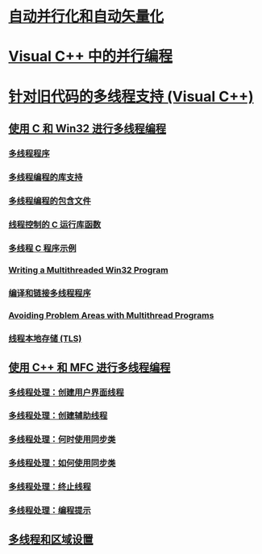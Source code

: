 # [自动并行化和自动矢量化](auto-parallelization-and-auto-vectorization.md)
# [Visual C++ 中的并行编程](parallel-programming-in-visual-cpp.md)
# [针对旧代码的多线程支持 (Visual C++)](multithreading-support-for-older-code-visual-cpp.md)
## [使用 C 和 Win32 进行多线程编程](multithreading-with-c-and-win32.md)
### [多线程程序](multithread-programs.md)
### [多线程编程的库支持](library-support-for-multithreading.md)
### [多线程编程的包含文件](include-files-for-multithreading.md)
### [线程控制的 C 运行库函数](c-run-time-library-functions-for-thread-control.md)
### [多线程 C 程序示例](sample-multithread-c-program.md)
### [Writing a Multithreaded Win32 Program](TocOutOfQuery)
### [编译和链接多线程程序](compiling-and-linking-multithread-programs.md)
### [Avoiding Problem Areas with Multithread Programs](TocOutOfQuery)
### [线程本地存储 (TLS)](thread-local-storage-tls.md)
## [使用 C++ 和 MFC 进行多线程编程](multithreading-with-cpp-and-mfc.md)
### [多线程处理：创建用户界面线程](multithreading-creating-user-interface-threads.md)
### [多线程处理：创建辅助线程](multithreading-creating-worker-threads.md)
### [多线程处理：何时使用同步类](multithreading-when-to-use-the-synchronization-classes.md)
### [多线程处理：如何使用同步类](multithreading-how-to-use-the-synchronization-classes.md)
### [多线程处理：终止线程](multithreading-terminating-threads.md)
### [多线程处理：编程提示](multithreading-programming-tips.md)
## [多线程和区域设置](multithreading-and-locales.md)
